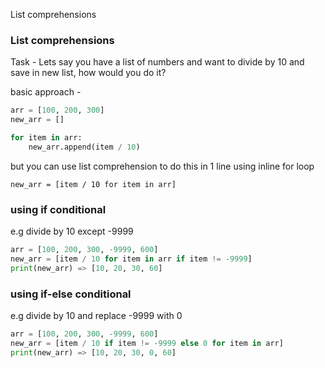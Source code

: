 List comprehensions

### List comprehensions

Task - Lets say you have a list of numbers and want to divide by 10 and save in new list, how would you do it?

basic approach -
```python
arr = [100, 200, 300]
new_arr = []

for item in arr:
	new_arr.append(item / 10)
```

but you can use list comprehension to do this in 1 line using inline for loop

```
new_arr = [item / 10 for item in arr]
```

### using if conditional
e.g divide by 10 except -9999
```python
arr = [100, 200, 300, -9999, 600]
new_arr = [item / 10 for item in arr if item != -9999]
print(new_arr) => [10, 20, 30, 60]
```

### using if-else conditional
e.g divide by 10 and replace -9999 with 0
```python
arr = [100, 200, 300, -9999, 600]
new_arr = [item / 10 if item != -9999 else 0 for item in arr]
print(new_arr) => [10, 20, 30, 0, 60]
```